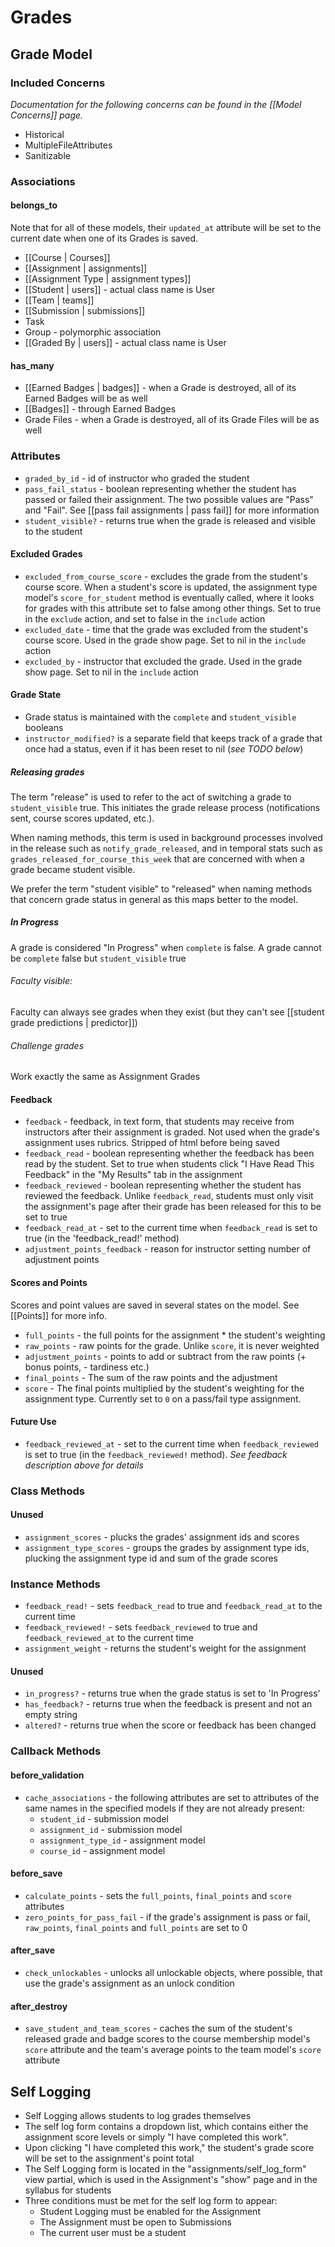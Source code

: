 # Grades

## Grade Model

### Included Concerns

*Documentation for the following concerns can be found in the [[Model Concerns]] page.*

  * Historical
  * MultipleFileAttributes
  * Sanitizable

### Associations

#### belongs_to

Note that for all of these models, their `updated_at` attribute will be set to the current date when one of its Grades is saved.

  * [[Course | Courses]]
  * [[Assignment | assignments]]
  * [[Assignment Type | assignment types]]
  * [[Student | users]] - actual class name is User
  * [[Team | teams]]
  * [[Submission | submissions]]
  * Task
  * Group - polymorphic association
  * [[Graded By | users]] - actual class name is User

#### has_many

  * [[Earned Badges | badges]] - when a Grade is destroyed, all of its Earned Badges will be as well
  * [[Badges]] - through Earned Badges
  * Grade Files - when a Grade is destroyed, all of its Grade Files will be as well

### Attributes

  * `graded_by_id` - id of instructor who graded the student
  * `pass_fail_status` - boolean representing whether the student has passed or failed their assignment. The two possible values are "Pass" and "Fail". See [[pass fail assignments | pass fail]] for more information
  *  `student_visible?` - returns true when the grade is released and visible to the student

#### Excluded Grades

  * `excluded_from_course_score` - excludes the grade from the student's course score. When a student's score is updated, the assignment type model's `score_for_student` method is eventually called, where it looks for grades with this attribute set to false among other things. Set to true in the `exclude` action, and set to false in the `include` action
  * `excluded_date` - time that the grade was excluded from the student's course score. Used in the grade show page. Set to nil in the `include` action
  * `excluded_by` - instructor that excluded the grade. Used in the grade show page. Set to nil in the `include` action

#### Grade State

* Grade status is maintained with the `complete` and `student_visible` booleans
* `instructor_modified?` is a separate field that keeps track of a grade that once had a status, even if it has been reset to nil (*see TODO below*)

##### Releasing grades

The term "release" is used to refer to the act of switching a grade to `student_visible` true. This initiates the grade release process (notifications sent, course scores updated, etc.).

When naming methods, this term is used in background processes involved in the release such as `notify_grade_released`, and in temporal stats such as ` grades_released_for_course_this_week` that are concerned with when a grade became student visible.

We prefer the term "student visible" to "released" when naming methods that concern grade status in general as this maps better to the model.

##### In Progress

A grade is considered "In Progress" when `complete` is false. A grade cannot be `complete` false but `student_visible` true

###### Faculty visible:

Faculty can always see grades when they exist (but they can't see [[student grade predictions | predictor]])

###### Challenge grades

Work exactly the same as Assignment Grades

#### Feedback

  * `feedback` - feedback, in text form, that students may receive from instructors after their assignment is graded. Not used when the grade's assignment uses rubrics. Stripped of html before being saved
  * `feedback_read` - boolean representing whether the feedback has been read by the student. Set to true when students click "I Have Read This Feedback" in the "My Results" tab in the assignment
  * `feedback_reviewed` - boolean representing whether the student has reviewed the feedback. Unlike `feedback_read`, students must only visit the assignment's page after their grade has been released for this to be set to true
  * `feedback_read_at` - set to the current time when `feedback_read` is set to true (in the 'feedback_read!' method)
  * `adjustment_points_feedback` - reason for instructor setting number of adjustment points

#### Scores and Points

Scores and point values are saved in several states on the model. See [[Points]] for more info.

  * `full_points` - the full points for the assignment * the student's weighting
  * `raw_points` - raw points for the grade. Unlike `score`, it is never weighted
  * `adjustment_points` - points to add or subtract from the raw points (+ bonus points, - tardiness etc.)
  * `final_points` - The sum of the raw points and the adjustment
  * `score` - The final points multiplied by the student's weighting for the assignment type. Currently set to `0` on a pass/fail type assignment.

#### Future Use

  * `feedback_reviewed_at` - set to the current time when `feedback_reviewed` is set to true (in the `feedback_reviewed!` method). *See feedback description above for details*

### Class Methods

#### Unused

  * `assignment_scores` - plucks the grades' assignment ids and scores
  * `assignment_type_scores` - groups the grades by assignment type ids, plucking the assignment type id and sum of the grade scores

### Instance Methods

  * `feedback_read!` - sets `feedback_read` to true and `feedback_read_at` to the current time
  * `feedback_reviewed!` - sets `feedback_reviewed` to true and `feedback_reviewed_at` to the current time
  * `assignment_weight` - returns the student's weight for the assignment

#### Unused

  * `in_progress?` - returns true when the grade status is set to 'In Progress'
  * `has_feedback?` - returns true when the feedback is present and not an empty string
  * `altered?` - returns true when the score or feedback has been changed

### Callback Methods

#### before_validation

  * `cache_associations` - the following attributes are set to attributes of the same names in the specified models if they are not already present:
    * `student_id` - submission model
    * `assignment_id` - submission model
    * `assignment_type_id` - assignment model
    * `course_id` - assignment model

#### before_save

  * `calculate_points` - sets the `full_points`, `final_points` and `score` attributes
  * `zero_points_for_pass_fail` - if the grade's assignment is pass or fail, `raw_points`, `final_points` and `full_points` are set to 0

#### after_save

  * `check_unlockables` - unlocks all unlockable objects, where possible, that use the grade's assignment as an unlock condition

#### after_destroy

  * `save_student_and_team_scores` - caches the sum of the student's released grade and badge scores to the course membership model's `score` attribute and the team's average points to the team model's `score` attribute

## Self Logging

  * Self Logging allows students to log grades themselves
  * The self log form contains a dropdown list, which contains either the assignment score levels or simply "I have completed this work".
  * Upon clicking "I have completed this work," the student's grade score will be set to the assignment's point total
  * The Self Logging form is located in the "assignments/self_log_form" view partial, which is used in the Assignment's "show" page and in the syllabus for students
  * Three conditions must be met for the self log form to appear:
    * Student Logging must be enabled for the Assignment
    * The Assignment must be open to Submissions
    * The current user must be a student

